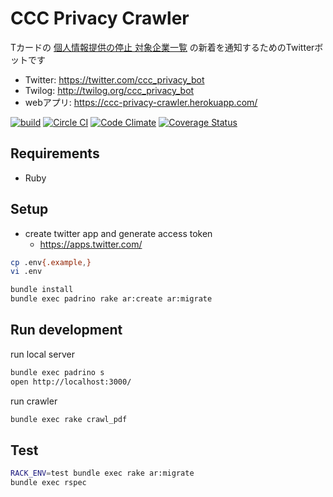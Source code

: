 # CCC Privacy Crawler
Tカードの [個人情報提供の停止 対象企業一覧](https://ssl.help.tsite.jp/faq/show/43526?category_id=4281&site_domain=qa-tsite) の新着を通知するためのTwitterボットです

* Twitter: https://twitter.com/ccc_privacy_bot
* Twilog: http://twilog.org/ccc_privacy_bot
* webアプリ: https://ccc-privacy-crawler.herokuapp.com/

[![build](https://github.com/sue445/ccc_privacy_crawler/actions/workflows/build.yml/badge.svg)](https://github.com/sue445/ccc_privacy_crawler/actions/workflows/build.yml)
[![Circle CI](https://circleci.com/gh/sue445/ccc_privacy_crawler/tree/heroku.png?style=badge)](https://circleci.com/gh/sue445/ccc_privacy_crawler/tree/heroku)
[![Code Climate](https://codeclimate.com/github/sue445/ccc_privacy_crawler/badges/gpa.svg)](https://codeclimate.com/github/sue445/ccc_privacy_crawler)
[![Coverage Status](https://img.shields.io/coveralls/sue445/ccc_privacy_crawler.svg)](https://coveralls.io/r/sue445/ccc_privacy_crawler)

## Requirements
* Ruby

## Setup
* create twitter app and generate access token
  * https://apps.twitter.com/

```bash
cp .env{.example,}
vi .env

bundle install
bundle exec padrino rake ar:create ar:migrate
```

## Run development
run local server

```bash
bundle exec padrino s
open http://localhost:3000/
```

run crawler

```bash
bundle exec rake crawl_pdf
```

## Test
```bash
RACK_ENV=test bundle exec rake ar:migrate
bundle exec rspec
```
